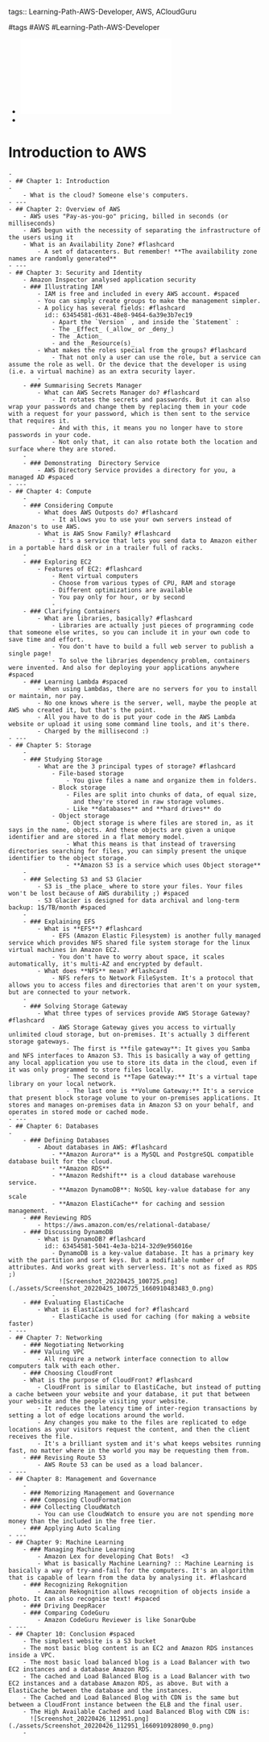tags:: Learning-Path-AWS-Developer, AWS, ACloudGuru

#tags #AWS #Learning-Path-AWS-Developer

- ![Introduction to AWS_slides.pdf](../assets/Introduction_to_AWS_slides_1660906698136_0.pdf)
-
# Introduction to AWS
	-
	- ## Chapter 1: Introduction
	-
		- What is the cloud? Someone else's computers.
	- ---
	- ## Chapter 2: Overview of AWS
		- AWS uses "Pay-as-you-go" pricing, billed in seconds (or milliseconds)
		- AWS begun with the necessity of separating the infrastructure of the users using it
		- What is an Availability Zone? #flashcard
			- A set of datacenters. But remember! **The availability zone names are randomly generated**
	- ---
	- ## Chapter 3: Security and Identity
		- Amazon Inspector analysed application security
		- ### Illustrating IAM
			- IAM is free and included in every AWS account. #spaced
			- You can simply create groups to make the management simpler.
			- A policy has several fields: #flashcard
			  id:: 63454581-d631-48e8-9464-6a39e3b7ec19
				- Apart the `Version` , and inside the `Statement` :
				- The _Effect_ (_allow_ or _deny_)
				- The _Action_
				- and the _Resource(s)_
			- What makes the roles special from the groups? #flashcard
				- That not only a user can use the role, but a service can assume the role as well. Or the device that the developer is using (i.e. a virtual machine) as an extra security layer.
			-
		- ### Summarising Secrets Manager
			- What can AWS Secrets Manager do? #flashcard
				- It rotates the secrets and passwords. But it can also wrap your passwords and change them by replacing them in your code with a request for your password, which is then sent to the service that requires it.
				- And with this, it means you no longer have to store passwords in your code.
				- Not only that, it can also rotate both the location and surface where they are stored.
		-
		- ### Demonstrating  Directory Service
			- AWS Directory Service provides a directory for you, a managed AD #spaced
	- ---
	- ## Chapter 4: Compute
		-
		- ### Considering Compute
			- What does AWS Outposts do? #flashcard
				- It allows you to use your own servers instead of Amazon's to use AWS.
			- What is AWS Snow Family? #flashcard
				- It's a service that lets you send data to Amazon either in a portable hard disk or in a trailer full of racks.
		-
		- ### Exploring EC2
			- Features of EC2: #flashcard
				- Rent virtual computers
				- Choose from various types of CPU, RAM and storage
				- Different optimizations are available
				- You pay only for hour, or by second
				-
		- ### Clarifying Containers
			- What are libraries, basically? #flashcard
				- Libraries are actually just pieces of programming code that someone else writes, so you can include it in your own code to save time and effort.
				- You don't have to build a full web server to publish a single page!
				- To solve the libraries dependency problem, containers were invented. And also for deploying your applications anywhere #spaced
		- ### Learning Lambda #spaced
			- When using Lambdas, there are no servers for you to install or maintain, nor pay.
			- No one knows where is the server, well, maybe the people at AWS who created it, but that's the point.
			- All you have to do is put your code in the AWS Lambda website or upload it using some command line tools, and it's there.
			- Charged by the millisecond :)
	- ---
	- ## Chapter 5: Storage
		-
		- ### Studying Storage
			- What are the 3 principal types of storage? #flashcard
				- File-based storage
					- You give files a name and organize them in folders.
				- Block storage
					- Files are split into chunks of data, of equal size,
					  and they're stored in raw storage volumes.
					- Like **databases** and **hard drives** do
				- Object storage
					- Object storage is where files are stored in, as it says in the name, objects. And these objects are given a unique identifier and are stored in a flat memory model.
					- What this means is that instead of traversing directories searching for files, you can simply present the unique identifier to the object storage.
					- **Amazon S3 is a service which uses Object storage**
		-
		- ### Selecting S3 and S3 Glacier
			- S3 is _the place_ where to store your files. Your files won't be lost because of AWS durability ;) #spaced
			- S3 Glacier is designed for data archival and long-term backup: 1$/TB/month #spaced
		-
		- ### Explaining EFS
			- What is **EFS**? #flashcard
				- EFS (Amazon Elastic Filesystem) is another fully managed service which provides NFS shared file system storage for the linux virtual machines in Amazon EC2.
				- You don't have to worry about space, it scales automatically, it's multi-AZ and encrypted by default.
			- What does **NFS** mean? #flashcard
				- NFS refers to Network FileSystem. It's a protocol that allows you to access files and directories that aren't on your system, but are connected to your network.
		-
		- ### Solving Storage Gateway
			- What three types of services provide AWS Storage Gateway? #flashcard
				- AWS Storage Gateway gives you access to virtually unlimited cloud storage, but on-premises. It's actually 3 different storage gateways.
					- The first is **file gateway**: It gives you Samba and NFS interfaces to Amazon S3. This is basically a way of getting any local application you use to store its data in the cloud, even if it was only programmed to store files locally.
					- The second is **Tape Gateway:** It's a virtual tape library on your local network.
					- The last one is **Volume Gateway:** It's a service that present block storage volume to your on-premises applications. It stores and manages on-premises data in Amazon S3 on your behalf, and operates in stored mode or cached mode.
	- ---
	- ## Chapter 6: Databases
	-
		- ### Defining Databases
			- About databases in AWS: #flashcard
				- **Amazon Aurora** is a MySQL and PostgreSQL compatible database built for the cloud.
				- **Amazon RDS**
				- **Amazon Redshift** is a cloud database warehouse service.
				- **Amazon DynamoDB**: NoSQL key-value database for any scale
				- **Amazon ElastiCache** for caching and session management.
		- ### Reviewing RDS
			- https://aws.amazon.com/es/relational-database/
		- ### Discussing DynamoDB
			- What is DynamoDB? #flashcard
			  id:: 63454581-5041-4e3a-b214-32d9e956016e
				- DynamoDB is a key-value database. It has a primary key with the partition and sort keys. But a modifiable number of attributes. And works great with serverless. It's not as fixed as RDS ;)
				  ![Screenshot_20220425_100725.png](./assets/Screenshot_20220425_100725_1660910483483_0.png)
				-
		- ### Evaluating ElastiCache
			- What is ElastiCache used for? #flashcard
				- ElastiCache is used for caching (for making a website faster)
	- ---
	- ## Chapter 7: Networking
		- ### Negotiating Networking
		- ### Valuing VPC
			- All require a network interface connection to allow computers talk with each other.
		- ### Choosing CloudFront
		- What is the purpose of CloudFront? #flashcard
			- CloudFront is similar to ElastiCache, but instead of putting a cache between your website and your database, it put that between your website and the people visiting your website.
			- It reduces the latency time of inter-region transactions by setting a lot of edge locations around the world.
			- Any changes you make to the files are replicated to edge locations as your visitors request the content, and then the client receives the file.
			- It's a brilliant system and it's what keeps websites running fast, no matter where in the world you may be requesting them from.
		- ### Revising Route 53
			- AWS Route 53 can be used as a load balancer.
	- ---
	- ## Chapter 8: Management and Governance
		-
		- ### Memorizing Management and Governance
		- ### Composing CloudFormation
		- ### Collecting CloudWatch
			- You can use CloudWatch to ensure you are not spending more money than the included in the free tier.
		- ### Applying Auto Scaling
	- ---
	- ## Chapter 9: Machine Learning
		- ### Managing Machine Learning
			- Amazon Lex for developing Chat Bots!  <3
			- What is basically Machine Learning? :: Machine Learning is basically a way of try-and-fail for the computers. It's an algorithm that is capable of learn from the data by analysing it. #flashcard
		- ### Recognizing Rekognition
			- Amazon Rekognition allows recognition of objects inside a photo. It can also recognise text! #spaced
		- ### Driving DeepRacer
		- ### Comparing CodeGuru
			- Amazon CodeGuru Reviewer is like SonarQube
	- ---
	- ## Chapter 10: Conclusion #spaced
		- The simplest website is a S3 bucket
		- The most basic blog content is an EC2 and Amazon RDS instances inside a VPC.
		- The most basic load balanced blog is a Load Balancer with two EC2 instances and a database Amazon RDS.
		- The cached and Load Balanced Blog is a Load Balancer with two EC2 instances and a database Amazon RDS, as above. But with a ElastiCache between the database and the instances.
		- The Cached and Load Balanced Blog with CDN is the same but between a CloudFront instance between the ELB and the final user.
		- The High Available Cached and Load Balanced Blog with CDN is:
		  ![Screenshot_20220426_112951.png](./assets/Screenshot_20220426_112951_1660910928090_0.png)
		-